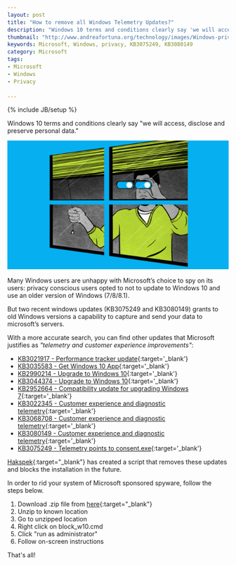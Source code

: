 ```yaml
---
layout: post
title: "How to remove all Windows Telemetry Updates?"
description: "Windows 10 terms and conditions clearly say 'we will access, disclose and preserve personal data.'"
thumbnail: "http://www.andreafortuna.org/technology/images/Windows-privacy.jpg"
keywords: Microsoft, Windows, privacy, KB3075249, KB3080149
category: Microsoft
tags: 
- Microsoft
- Windows
- Privacy

---
```

{% include JB/setup %}

Windows 10 terms and conditions clearly say "we will access, disclose and preserve personal data."

![WindowsPrivacy](/technology/images/Windows-privacy.jpg)
<!-- more -->

Many Windows users are unhappy with Microsoft’s choice to spy on its users: privacy conscious users opted to not to update to Windows 10 and use an older version of Windows (7/8/8.1).

But two recent windows updates (KB3075249 and KB3080149) grants to old Windows versions a capability to capture and send your data to microsoft’s servers.

With a more accurate search, you can find other updates that Microsoft justifies as *"telemetry and customer experience improvements"*:

 - [KB3021917 - Performance tracker update](https://support.microsoft.com/en-us/kb/3021917){:target='_blank'}
 - [KB3035583 - Get Windows 10 App](https://support.microsoft.com/en-us/kb/3035583){:target='_blank'}
 - [KB2990214 - Upgrade to Windows 10](https://support.microsoft.com/en-us/kb/2990214){:target='_blank'}
 - [KB3044374 - Upgrade to Windows 10](https://support.microsoft.com/en-us/kb/3044374){:target='_blank'}
 - [KB2952664 - Compatibility update for upgrading Windows 7](https://support.microsoft.com/en-us/kb/2952664){:target='_blank'}
 - [KB3022345 - Customer experience and diagnostic telemetry](https://support.microsoft.com/en-us/kb/3022345){:target='_blank'}
 - [KB3068708 - Customer experience and diagnostic telemetry](https://support.microsoft.com/en-us/kb/3068708){:target='_blank'}
 - [KB3080149 - Customer experience and diagnostic telemetry](https://support.microsoft.com/en-us/kb/3080149){:target='_blank'}
 - [KB3075249 - Telemetry points to consent.exe](https://support.microsoft.com/en-us/kb/3075249){:target='_blank'}


[Hakspek](http://www.hakspek.com/){:target="_blank"} has created a script that removes these updates and blocks the installation in the future.

In order to rid your system of Microsoft sponsored spyware, follow the steps below.

1. Download .zip file from [here](https://blockwindows.wordpress.com/){:target="_blank"}
2. Unzip to known location
3. Go to unzipped location
4. Right click on block_w10.cmd
5. Click "run as administrator"
6. Follow on-screen instructions

That's all!